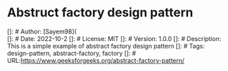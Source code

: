# Abstruct factory design pattern

[]: # Author: [Sayem98](  
[]: # Date: 2022-10-2
[]: # License: MIT
[]: # Version: 1.0.0
[]: # Description: This is a simple example of abstract factory design pattern
[]: # Tags: design-pattern, abstract-factory, factory
[]: # URL:https://www.geeksforgeeks.org/abstract-factory-pattern/
